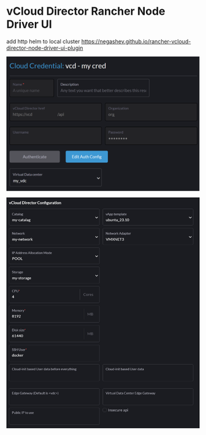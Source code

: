 # vCloud Director Rancher Node Driver UI

add http helm to local cluster https://negashev.github.io/rancher-vcloud-director-node-driver-ui-plugin

![Cloud](cloud-credential.png?raw=true "Cloud")

![Machine](machine-config.png?raw=true "Machine")
